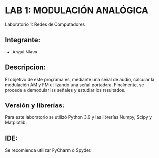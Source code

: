 # LAB 1: MODULACIÓN ANALÓGICA
Laboratorio 1: Redes de Computadores 

## Integrante:
- Angel Nieva 

## Descripcion:
El objetivo de este programa es, mediante una señal de audio, calcular
la modulación AM y FM utilizando una señal portadora. Finalmente, se
procede a demodular las señales y estudiar los resultados.

## Versión y librerías:

Para este laboratorio se utilizó Python 3.9 y las librerías Numpy, Scipy y Matplotlib.

## IDE:
Se recomienda utilizar PyCharm o Spyder.